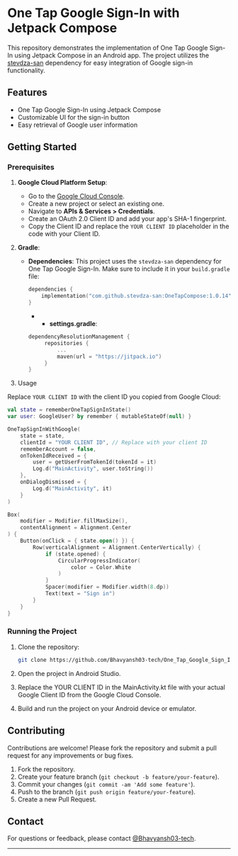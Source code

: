 # One Tap Google Sign-In with Jetpack Compose

This repository demonstrates the implementation of One Tap Google Sign-In using Jetpack Compose in an Android app. The project utilizes the [stevdza-san](https://github.com/stevdza-san/OneTapCompose) dependency for easy integration of Google sign-in functionality.

## Features

- One Tap Google Sign-In using Jetpack Compose
- Customizable UI for the sign-in button
- Easy retrieval of Google user information

## Getting Started

### Prerequisites

1. **Google Cloud Platform Setup**:
   - Go to the [Google Cloud Console](https://console.cloud.google.com/).
   - Create a new project or select an existing one.
   - Navigate to **APIs & Services > Credentials**.
   - Create an OAuth 2.0 Client ID and add your app's SHA-1 fingerprint.
   - Copy the Client ID and replace the `YOUR CLIENT ID` placeholder in the code with your Client ID.

2. **Gradle**:
   - **Dependencies**:
     This project uses the `stevdza-san` dependency for One Tap Google Sign-In. Make sure to include it in your `build.gradle` file:
     ```kotlin
     dependencies {
         implementation("com.github.stevdza-san:OneTapCompose:1.0.14")
     }
     ```

     - - **settings.gradle**:

     ```kotlin
     dependencyResolutionManagement {
          repositories {
              ...
              maven(url = "https://jitpack.io")
          }
     }
     ```

3. Usage

Replace `YOUR CLIENT ID` with the client ID you copied from Google Cloud:
```kotlin
val state = rememberOneTapSignInState()
var user: GoogleUser? by remember { mutableStateOf(null) }

OneTapSignInWithGoogle(
    state = state,
    clientId = "YOUR CLIENT ID", // Replace with your client ID
    rememberAccount = false,
    onTokenIdReceived = {
        user = getUserFromTokenId(tokenId = it)
        Log.d("MainActivity", user.toString())
    },
    onDialogDismissed = {
        Log.d("MainActivity", it)
    }
)

Box(
    modifier = Modifier.fillMaxSize(),
    contentAlignment = Alignment.Center
) {
    Button(onClick = { state.open() }) {
        Row(verticalAlignment = Alignment.CenterVertically) {
            if (state.opened) {
                CircularProgressIndicator(
                    color = Color.White
                )
            }
            Spacer(modifier = Modifier.width(8.dp))
            Text(text = "Sign in")
        }
    }
}
```

### Running the Project

1. Clone the repository:
   ```bash
   git clone https://github.com/Bhavyansh03-tech/One_Tap_Google_Sign_In.git
   ```
2. Open the project in Android Studio.

3. Replace the YOUR CLIENT ID in the MainActivity.kt file with your actual Google Client ID from the Google Cloud Console.

4. Build and run the project on your Android device or emulator.

## Contributing

Contributions are welcome! Please fork the repository and submit a pull request for any improvements or bug fixes.

1. Fork the repository.
2. Create your feature branch (`git checkout -b feature/your-feature`).
3. Commit your changes (`git commit -am 'Add some feature'`).
4. Push to the branch (`git push origin feature/your-feature`).
5. Create a new Pull Request.

## Contact

For questions or feedback, please contact [@Bhavyansh03-tech](https://github.com/Bhavyansh03-tech).

---
